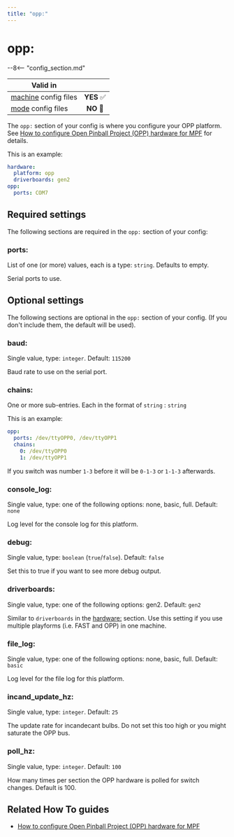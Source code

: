 ```yaml
---
title: "opp:"
---
```


# opp:


--8<-- "config_section.md"

| Valid in | |
|-----|:----:|
|[machine](instructions/machine_config.md) config files |**YES** :white_check_mark:|
|[mode](instructions/mode_config.md) config files|**NO** :no_entry_sign:|

The `opp:` section of your config is where you configure your OPP
platform. See [How to configure Open Pinball Project (OPP) hardware for MPF](../hardware/opp/index.md) for
details.

This is an example:

``` yaml
hardware:
  platform: opp
  driverboards: gen2
opp:
  ports: COM7
```

## Required settings

The following sections are required in the `opp:` section of your
config:

### ports:

List of one (or more) values, each is a type: `string`. Defaults to
empty.

Serial ports to use.

## Optional settings

The following sections are optional in the `opp:` section of your
config. (If you don't include them, the default will be used).

### baud:

Single value, type: `integer`. Default: `115200`

Baud rate to use on the serial port.

### chains:

One or more sub-entries. Each in the format of `string` : `string`

This is an example:

``` yaml
opp:
  ports: /dev/ttyOPP0, /dev/ttyOPP1
  chains:
    0: /dev/ttyOPP0
    1: /dev/ttyOPP1
```

If you switch was number `1-3` before it will be `0-1-3` or `1-1-3`
afterwards.

### console_log:

Single value, type: one of the following options: none, basic, full.
Default: `none`

Log level for the console log for this platform.

### debug:

Single value, type: `boolean` (`true`/`false`). Default: `false`

Set this to true if you want to see more debug output.

### driverboards:

Single value, type: one of the following options: gen2. Default: `gen2`

Similar to `driverboards` in the [hardware:](hardware.md) section. Use this setting if you use multiple playforms
(i.e. FAST and OPP) in one machine.

### file_log:

Single value, type: one of the following options: none, basic, full.
Default: `basic`

Log level for the file log for this platform.

### incand_update_hz:

Single value, type: `integer`. Default: `25`

The update rate for incandecant bulbs. Do not set this too high or you
might saturate the OPP bus.

### poll_hz:

Single value, type: `integer`. Default: `100`

How many times per section the OPP hardware is polled for switch
changes. Default is 100.

## Related How To guides

* [How to configure Open Pinball Project (OPP) hardware for MPF](../hardware/opp/index.md)

